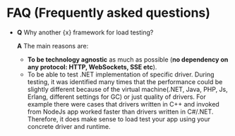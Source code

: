# FAQ (Frequently asked questions)

* **Q** Why another {x} framework for load testing?

    **A** The main reasons are:
    - **To be technology agnostic** as much as possible (**no dependency on any protocol: HTTP, WebSockets, SSE etc**).
    - To be able to test .NET implementation of specific driver. During testing, it was identified many times that the performance could be slightly different because of the virtual machine(.NET, Java, PHP, Js, Erlang, different settings for GC) or just quality of drivers. For example there were cases that drivers written in C++ and invoked from NodeJs app worked faster than drivers written in C#/.NET. Therefore, it does make sense to load test your app using your concrete driver and runtime.    